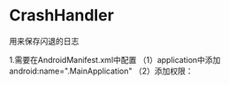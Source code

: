 CrashHandler
============

用来保存闪退的日志

1.需要在AndroidManifest.xml中配置
（1）application中添加 android:name=".MainApplication"
（2）添加权限：<uses-permission android:name="android.permission.WRITE_EXTERNAL_STORAGE" />
    <uses-permission android:name="android.permission.READ_EXTERNAL_STORAGE" />
